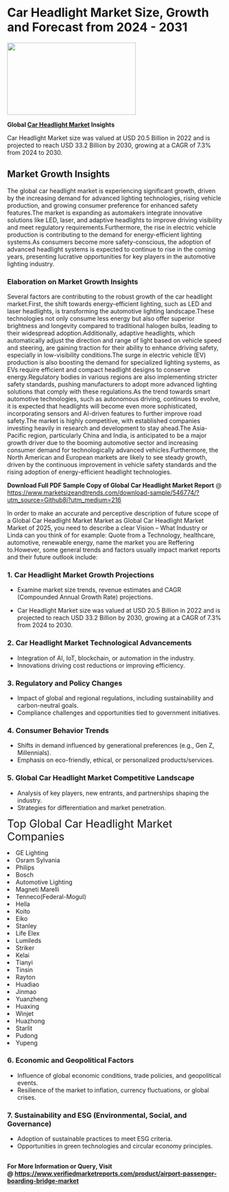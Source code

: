 <H1>Car Headlight Market Size, Growth and Forecast from 2024 - 2031</H1><img class="aligncenter size-medium wp-image-584254" src="https://thirdeyenews.in/wp-content/uploads/2024/09/Global-Market-Research-300x168.jpeg" alt="" width="300" height="168" /><p><strong>Global&nbsp;<a href="https://www.marketsizeandtrends.com/download-sample/546774/?utm_source=Github8j?utm_medium=216">Car Headlight Market</a> Insights</strong></p><p>Car Headlight Market size was valued at USD 20.5 Billion in 2022 and is projected to reach USD 33.2 Billion by 2030, growing at a CAGR of 7.3% from 2024 to 2030.</p><p><h2>Market Growth Insights</h2> <p>The global car headlight market is experiencing significant growth, driven by the increasing demand for advanced lighting technologies, rising vehicle production, and growing consumer preference for enhanced safety features.The market is expanding as automakers integrate innovative solutions like LED, laser, and adaptive headlights to improve driving visibility and meet regulatory requirements.Furthermore, the rise in electric vehicle production is contributing to the demand for energy-efficient lighting systems.As consumers become more safety-conscious, the adoption of advanced headlight systems is expected to continue to rise in the coming years, presenting lucrative opportunities for key players in the automotive lighting industry.</p> <h3>Elaboration on Market Growth Insights</h3> <p>Several factors are contributing to the robust growth of the car headlight market.First, the shift towards energy-efficient lighting, such as LED and laser headlights, is transforming the automotive lighting landscape.These technologies not only consume less energy but also offer superior brightness and longevity compared to traditional halogen bulbs, leading to their widespread adoption.Additionally, adaptive headlights, which automatically adjust the direction and range of light based on vehicle speed and steering, are gaining traction for their ability to enhance driving safety, especially in low-visibility conditions.The surge in electric vehicle (EV) production is also boosting the demand for specialized lighting systems, as EVs require efficient and compact headlight designs to conserve energy.Regulatory bodies in various regions are also implementing stricter safety standards, pushing manufacturers to adopt more advanced lighting solutions that comply with these regulations.As the trend towards smart automotive technologies, such as autonomous driving, continues to evolve, it is expected that headlights will become even more sophisticated, incorporating sensors and AI-driven features to further improve road safety.The market is highly competitive, with established companies investing heavily in research and development to stay ahead.The Asia-Pacific region, particularly China and India, is anticipated to be a major growth driver due to the booming automotive sector and increasing consumer demand for technologically advanced vehicles.Furthermore, the North American and European markets are likely to see steady growth, driven by the continuous improvement in vehicle safety standards and the rising adoption of energy-efficient headlight technologies.</p> <p><span class=""><strong>Download Full PDF Sample Copy of Global Car Headlight Market Report</strong> @ <a href="https://www.marketsizeandtrends.com/download-sample/546774/?utm_source=Github8j?utm_medium=216" target="_blank">https://www.marketsizeandtrends.com/download-sample/546774/?utm_source=Github8j?utm_medium=216</a></span></p><p>In order to make an accurate and perceptive description of future scope of a Global&nbsp;Car Headlight Market Market as Global&nbsp;Car Headlight Market Market of 2025, you need to describe a clear Vision &ndash; What Industry or Linda can you think of for example: Quote from a Technology, healthcare, automotive, renewable energy, name the market you are Reffering to.However, some general trends and factors usually impact market reports and their future outlook include:</p><h3>1.&nbsp;<strong>Car Headlight Market Growth Projections</strong></h3><ul><li>Examine market size trends, revenue estimates and CAGR (Compounded Annual Growth Rate) projections.</li><li><p>Car Headlight Market size was valued at USD 20.5 Billion in 2022 and is projected to reach USD 33.2 Billion by 2030, growing at a CAGR of 7.3% from 2024 to 2030.</p></li></ul><h3>2.&nbsp;<strong>Car Headlight Market Technological Advancements</strong></h3><ul><li>Integration of AI, IoT, blockchain, or automation in the industry.</li><li>Innovations driving cost reductions or improving efficiency.</li></ul><h3>3.&nbsp;<strong>Regulatory and Policy Changes</strong></h3><ul><li>Impact of global and regional regulations, including sustainability and carbon-neutral goals.</li><li>Compliance challenges and opportunities tied to government initiatives.</li></ul><h3>4.&nbsp;<strong>Consumer Behavior Trends</strong></h3><ul><li>Shifts in demand influenced by generational preferences (e.g., Gen Z, Millennials).</li><li>Emphasis on eco-friendly, ethical, or personalized products/services.</li></ul><h3>5.&nbsp;<strong>Global Car Headlight Market Competitive Landscape</strong></h3><ul><li>Analysis of key players, new entrants, and partnerships shaping the industry.</li><li>Strategies for differentiation and market penetration.</li></ul><p data-pm-slice="1 1 []"><span style="color: inherit; font-family: inherit; font-size: 25px;">Top Global Car Headlight Market Companies</span></p><div class="" data-test-id=""><p><li>GE Lighting</li><li> Osram Sylvania</li><li> Philips</li><li> Bosch</li><li> Automotive Lighting</li><li> Magneti Marelli</li><li> Tenneco(Federal-Mogul)</li><li> Hella</li><li> Koito</li><li> Eiko</li><li> Stanley</li><li> Life Elex</li><li> Lumileds</li><li> Striker</li><li> Kelai</li><li> Tianyi</li><li> Tinsin</li><li> Rayton</li><li> Huadiao</li><li> Jinmao</li><li> Yuanzheng</li><li> Huaxing</li><li> Winjet</li><li> Huazhong</li><li> Starlit</li><li> Pudong</li><li> Yupeng</li></p></div><h3>6.&nbsp;<strong>Economic and Geopolitical Factors</strong></h3><ul><li>Influence of global economic conditions, trade policies, and geopolitical events.</li><li>Resilience of the market to inflation, currency fluctuations, or global crises.</li></ul><h3>7.&nbsp;<strong>Sustainability and ESG (Environmental, Social, and Governance)</strong></h3><ul><li>Adoption of sustainable practices to meet ESG criteria.</li><li>Opportunities in green technologies and circular economy principles.</li></ul><h2><strong style="font-size: 14px;">For More Information or Query, Visit @&nbsp;</strong><a style="background-color: #ffffff; font-size: 14px;" href="https://www.marketsizeandtrends.com/report/car-headlight-market/" target="_blank">https://www.verifiedmarketreports.com/product/airport-passenger-boarding-bridge-market</a></h2>